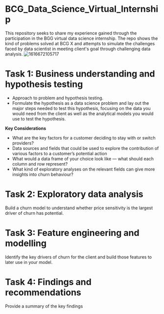 # BCG_Data_Science_Virtual_Internship
This repository seeks to share my experience gained through the participation in the BGG virtual data science internship. The repo shows the kind of problems solved at BCG X and attempts to simulate the challenges faced by data scientist in meeting client's goal through challenging data analysis.
![1616672105717](https://github.com/Suleman-Zack/BCG_Data_Science_Virtual_Internship/assets/63692930/1da2c1fe-fe02-4be3-ba13-a867b0fce807)
# Task 1: Business understanding and hypothesis testing
* Approach to problem and hypothesis testing.
* Formulate the hypothesis as a data science problem and lay out the major steps needed to test this hypothesis, focusing on the data you would need from the client as well as the analytical models you would use to test the hypothesis.

**Key Considerations**
* What are the key factors for a customer deciding to stay with or switch providers?
* Data sources and fields that could be used to explore the contribution of various factors to a customer’s potential action
* What would a data frame of your choice look like — what should each column and row represent?
* What kind of exploratory analyses on the relevant fields can give more insights into churn behaviour?

# Task 2: Exploratory data analysis
Build a churn model to understand whether price sensitivity is the largest driver of churn has potential. 

# Task 3: Feature engineering and modelling
Identify the key drivers of churn for the client and build those features to later use in your model.

# Task 4: Findings and recommendations
Provide a summary of the key findings
